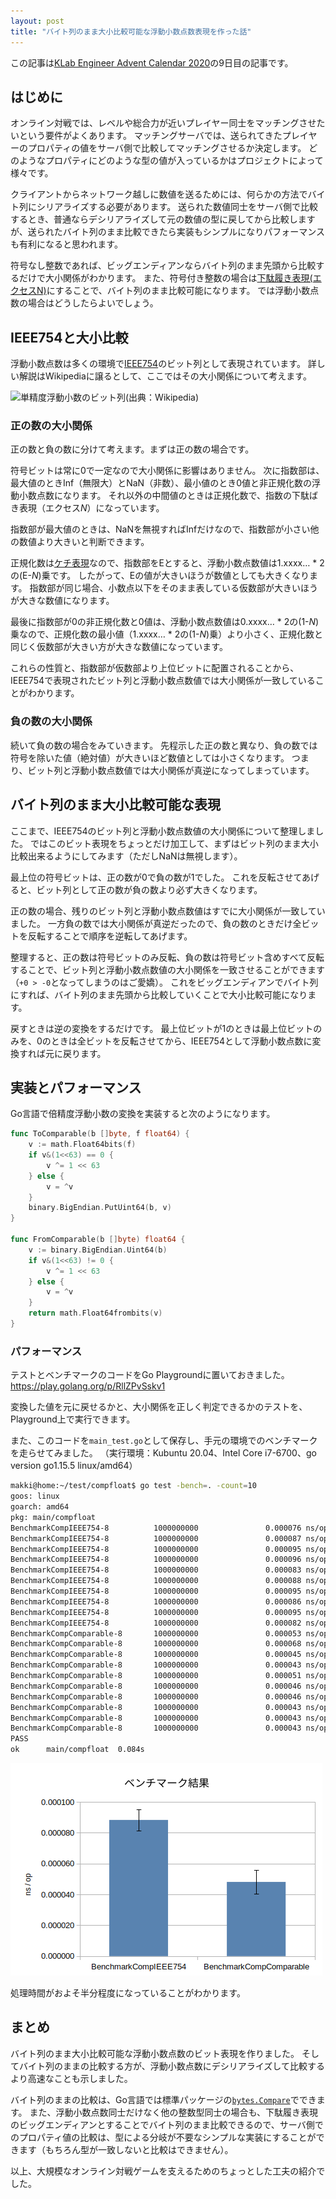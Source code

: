 ```yaml
---
layout: post
title: "バイト列のまま大小比較可能な浮動小数点数表現を作った話"
---
```


この記事は[KLab Engineer Advent Calendar 2020](https://qiita.com/advent-calendar/2020/klab)の9日目の記事です。

## はじめに

オンライン対戦では、レベルや総合力が近いプレイヤー同士をマッチングさせたいという要件がよくあります。
マッチングサーバでは、送られてきたプレイヤーのプロパティの値をサーバ側で比較してマッチングさせるか決定します。
どのようなプロパティにどのような型の値が入っているかはプロジェクトによって様々です。

クライアントからネットワーク越しに数値を送るためには、何らかの方法でバイト列にシリアライズする必要があります。
送られた数値同士をサーバ側で比較するとき、普通ならデシリアライズして元の数値の型に戻してから比較しますが、送られたバイト列のまま比較できたら実装もシンプルになりパフォーマンスも有利になると思われます。

符号なし整数であれば、ビッグエンディアンならバイト列のまま先頭から比較するだけで大小関係がわかります。
また、符号付き整数の場合は[下駄履き表現(エクセスN)](https://ja.wikipedia.org/wiki/%E7%AC%A6%E5%8F%B7%E4%BB%98%E6%95%B0%E5%80%A4%E8%A1%A8%E7%8F%BE#%E3%82%A8%E3%82%AF%E3%82%BB%E3%82%B9N)にすることで、バイト列のまま比較可能になります。
では浮動小数点数の場合はどうしたらよいでしょう。

## IEEE754と大小比較

浮動小数点数は多くの環境で[IEEE754](https://ja.wikipedia.org/wiki/IEEE_754)のビット列として表現されています。
詳しい解説はWikipediaに譲るとして、ここではその大小関係について考えます。

![単精度浮動小数のビット列(出典：Wikipedia)](https://upload.wikimedia.org/wikipedia/commons/d/d2/Float_example.svg)

### 正の数の大小関係

正の数と負の数に分けて考えます。まずは正の数の場合です。

符号ビットは常に0で一定なので大小関係に影響はありません。
次に指数部は、最大値のときInf（無限大）とNaN（非数）、最小値のとき0値と非正規化数の浮動小数点数になります。
それ以外の中間値のときは正規化数で、指数の下駄ばき表現（エクセス*N*）になっています。

指数部が最大値のときは、NaNを無視すればInfだけなので、指数部が小さい他の数値より大きいと判断できます。

正規化数は[ケチ表現](https://ja.wikipedia.org/wiki/%E4%BB%AE%E6%95%B0#%E4%BB%AE%E6%95%B0%E3%81%A8_hidden_bit)なので、指数部をEとすると、浮動小数点数値は1.xxxx… * 2の(E-*N*)乗です。
したがって、Eの値が大きいほうが数値としても大きくなります。
指数部が同じ場合、小数点以下をそのまま表している仮数部が大きいほうが大きな数値になります。

最後に指数部が0の非正規化数と0値は、浮動小数点数値は0.xxxx… * 2の(1-_N_)乗なので、正規化数の最小値（1.xxxx… * 2の(1-_N_)乗）より小さく、正規化数と同じく仮数部が大きい方が大きな数値になっています。

これらの性質と、指数部が仮数部より上位ビットに配置されることから、IEEE754で表現されたビット列と浮動小数点数値では大小関係が一致していることがわかります。

### 負の数の大小関係

続いて負の数の場合をみていきます。
先程示した正の数と異なり、負の数では符号を除いた値（絶対値）が大きいほど数値としては小さくなります。
つまり、ビット列と浮動小数点数値では大小関係が真逆になってしまっています。

## バイト列のまま大小比較可能な表現

ここまで、IEEE754のビット列と浮動小数点数値の大小関係について整理しました。
ではこのビット表現をちょっとだけ加工して、まずはビット列のまま大小比較出来るようにしてみます（ただしNaNは無視します）。

最上位の符号ビットは、正の数が0で負の数が1でした。
これを反転させてあげると、ビット列として正の数が負の数より必ず大きくなります。

正の数の場合、残りのビット列と浮動小数点数値はすでに大小関係が一致していました。
一方負の数では大小関係が真逆だったので、負の数のときだけ全ビットを反転することで順序を逆転してあげます。

整理すると、正の数は符号ビットのみ反転、負の数は符号ビット含めすべて反転することで、ビット列と浮動小数点数値の大小関係を一致させることができます（`+0 > -0`となってしまうのはご愛嬌）。
これをビッグエンディアンでバイト列にすれば、バイト列のまま先頭から比較していくことで大小比較可能になります。

戻すときは逆の変換をするだけです。
最上位ビットが1のときは最上位ビットのみを、0のときは全ビットを反転させてから、IEEE754として浮動小数点数に変換すれば元に戻ります。

## 実装とパフォーマンス

Go言語で倍精度浮動小数の変換を実装すると次のようになります。

```go
func ToComparable(b []byte, f float64) {
	v := math.Float64bits(f)
	if v&(1<<63) == 0 {
		v ^= 1 << 63
	} else {
		v = ^v
	}
	binary.BigEndian.PutUint64(b, v)
}

func FromComparable(b []byte) float64 {
	v := binary.BigEndian.Uint64(b)
	if v&(1<<63) != 0 {
		v ^= 1 << 63
	} else {
		v = ^v
	}
	return math.Float64frombits(v)
}
```

### パフォーマンス

テストとベンチマークのコードをGo Playgroundに置いておきました。
https://play.golang.org/p/RllZPvSskv1

変換した値を元に戻せるかと、大小関係を正しく判定できるかのテストを、Playground上で実行できます。

また、このコードを`main_test.go`として保存し、手元の環境でのベンチマークを走らせてみました。
（実行環境：Kubuntu 20.04、Intel Core i7-6700、go version go1.15.5 linux/amd64）

```bash
makki@home:~/test/compfloat$ go test -bench=. -count=10
goos: linux
goarch: amd64
pkg: main/compfloat
BenchmarkCompIEEE754-8          1000000000               0.000076 ns/op
BenchmarkCompIEEE754-8          1000000000               0.000087 ns/op
BenchmarkCompIEEE754-8          1000000000               0.000095 ns/op
BenchmarkCompIEEE754-8          1000000000               0.000096 ns/op
BenchmarkCompIEEE754-8          1000000000               0.000083 ns/op
BenchmarkCompIEEE754-8          1000000000               0.000088 ns/op
BenchmarkCompIEEE754-8          1000000000               0.000095 ns/op
BenchmarkCompIEEE754-8          1000000000               0.000086 ns/op
BenchmarkCompIEEE754-8          1000000000               0.000095 ns/op
BenchmarkCompIEEE754-8          1000000000               0.000082 ns/op
BenchmarkCompComparable-8       1000000000               0.000053 ns/op
BenchmarkCompComparable-8       1000000000               0.000068 ns/op
BenchmarkCompComparable-8       1000000000               0.000045 ns/op
BenchmarkCompComparable-8       1000000000               0.000043 ns/op
BenchmarkCompComparable-8       1000000000               0.000051 ns/op
BenchmarkCompComparable-8       1000000000               0.000046 ns/op
BenchmarkCompComparable-8       1000000000               0.000046 ns/op
BenchmarkCompComparable-8       1000000000               0.000043 ns/op
BenchmarkCompComparable-8       1000000000               0.000043 ns/op
BenchmarkCompComparable-8       1000000000               0.000043 ns/op
PASS
ok      main/compfloat  0.084s
```

![ベンチマーク結果](/images/2020-12-09/benchmark.png)

処理時間がおよそ半分程度になっていることがわかります。

## まとめ

バイト列のまま大小比較可能な浮動小数点数のビット表現を作りました。
そしてバイト列のままの比較する方が、浮動小数点数にデシリアライズして比較するより高速なことも示しました。

バイト列のままの比較は、Go言語では標準パッケージの[`bytes.Compare`](https://golang.org/pkg/bytes/#Compare)でできます。
また、浮動小数点数同士だけなく他の整数型同士の場合も、下駄履き表現のビッグエンディアンとすることでバイト列のまま比較できるので、サーバ側でのプロパティ値の比較は、型による分岐が不要なシンプルな実装にすることができます（もちろん型が一致しないと比較はできません）。

以上、大規模なオンライン対戦ゲームを支えるためのちょっとした工夫の紹介でした。
